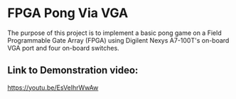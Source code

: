 # FPGA Pong Via VGA
The purpose of this project is to implement a basic pong game on a Field Programmable Gate Array (FPGA) using Digilent Nexys A7-100T's on-board VGA port and four on-board switches.

## Link to Demonstration video:
https://youtu.be/EsVeIhrWwAw
